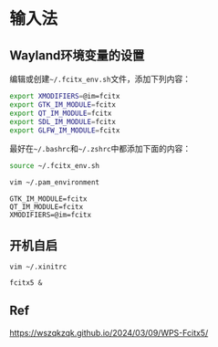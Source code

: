 # 输入法

## Wayland环境变量的设置

编辑或创建`~/.fcitx_env.sh`文件，添加下列内容：

```bash
export XMODIFIERS=@im=fcitx
export GTK_IM_MODULE=fcitx
export QT_IM_MODULE=fcitx
export SDL_IM_MODULE=fcitx
export GLFW_IM_MODULE=fcitx
```

最好在`~/.bashrc`和`~/.zshrc`中都添加下面的内容：

```bash
source ~/.fcitx_env.sh
```

```bash
vim ~/.pam_environment
```

```
GTK_IM_MODULE=fcitx
QT_IM_MODULE=fcitx
XMODIFIERS=@im=fcitx
```

## 开机自启

`vim ~/.xinitrc`

```
fcitx5 &
```

## Ref

https://wszqkzqk.github.io/2024/03/09/WPS-Fcitx5/
